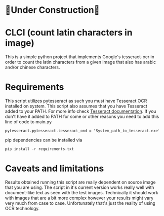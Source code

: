 # 🚧Under Construction🚧

# CLCI (count latin characters in image)

This is a simple python project that implements Google's tesseract-ocr in order to count the latin characters from a given image that also has arabic and/or chinese characters.

# Requirements

This script utilizes pytesseract as such you must have Tesseract OCR installed on system. This script also assumes that you have Tesseract added to your PATH. For more info check [Tesseract documentation](https://tesseract-ocr.github.io/tessdoc/Installation.html). If you don't have it added to PATH for some or other reasons you need to add this line of code to main.py

`pytesseract.pytesseract.tesseract_cmd = 'System_path_to_tesseract.exe'`

pip dependencies can be installed via

`pip install -r requirements.txt`

# Caveats and limitations

Results obtained running this script are really dependent on source image that you are using. The script in it's current version works really well with document-like text as seen with the test images. Technically it should work with images that are a bit more complex however your results might vary very much from case to case. Unfortunately that's just the reality of using OCR technology.
